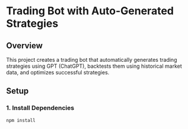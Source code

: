 # Trading Bot with Auto-Generated Strategies

## Overview
This project creates a trading bot that automatically generates trading strategies using GPT (ChatGPT), backtests them using historical market data, and optimizes successful strategies.

## Setup

### 1. Install Dependencies

```bash
npm install
